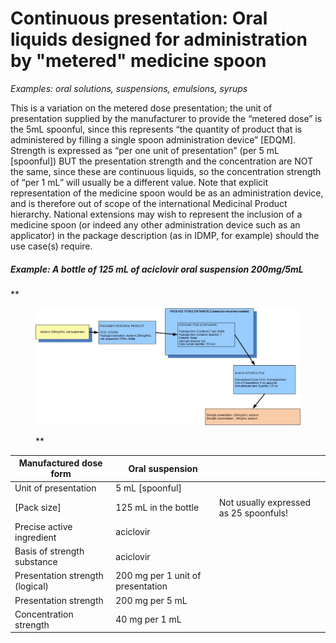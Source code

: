# Continuous presentation: Oral liquids designed for administration by "metered" medicine spoon

_Examples: oral solutions, suspensions, emulsions, syrups_

This is a variation on the metered dose presentation; the unit of presentation supplied by the manufacturer to provide the “metered dose” is the 5mL spoonful, since this represents “the quantity of product that is administered by filling a single spoon administration device” [EDQM]. Strength is expressed as “per one unit of presentation” (per 5 mL [spoonful]) BUT the presentation strength and the concentration are NOT the same, since these are continuous liquids, so the concentration strength of “per 1 mL” will usually be a different value. Note that explicit representation of the medicine spoon would be as an administration device, and is therefore out of scope of the international Medicinal Product hierarchy. National extensions may wish to represent the inclusion of a medicine spoon (or indeed any other administration device such as an applicator) in the package description (as in IDMP, for example) should the use case(s) require.

##### **Example: A bottle of 125 mL of aciclovir oral suspension 200mg/5mL**

**

<figure><img src="images/304775953.jpg" alt="" title=""><figcaption><p>**</p></figcaption></figure>

| Manufactured dose form | Oral suspension |   |
|---|---|---|
| Unit of presentation | 5 mL [spoonful] |   |
| [Pack size] | 125 mL in the bottle | Not usually expressed as 25 spoonfuls! |
| Precise active ingredient | aciclovir |   |
| Basis of strength substance | aciclovir |   |
| Presentation strength (logical) | 200 mg per 1 unit of presentation |   |
| Presentation strength | 200 mg per 5 mL |   |
| Concentration strength | 40 mg per 1 mL |   |

